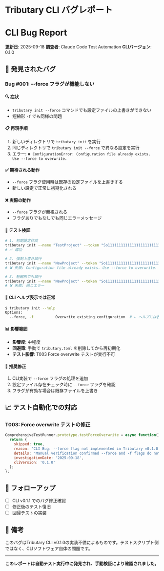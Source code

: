 # Tributary CLI バグレポート
# CLI Bug Report

**更新日**: 2025-09-18
**調査者**: Claude Code Test Automation
**CLIバージョン**: 0.1.0

## 🐛 発見されたバグ

### Bug #001: --force フラグが機能しない

#### 🔍 症状
- `tributary init --force` コマンドでも設定ファイルの上書きができない
- 短縮形 `-f` でも同様の問題

#### 📋 再現手順
1. 新しいディレクトリで `tributary init` を実行
2. 同じディレクトリで `tributary init --force` で異なる設定を実行
3. エラー: `❌ ConfigurationError: Configuration file already exists. Use --force to overwrite.`

#### ✅ 期待される動作
- `--force` フラグ使用時は既存の設定ファイルを上書きする
- 新しい設定で正常に初期化される

#### ❌ 実際の動作
- `--force` フラグが無視される
- フラグありでもなしでも同じエラーメッセージ

#### 🧪 テスト検証
```bash
# 1. 初期設定作成
tributary init --name "TestProject" --token "So11111111111111111111111111111111111111112" --admin "7xKXtg2CW87d97TXJSDpbD5jBkheTqA83TZRuJosgAsU" --network devnet
# ✅ 成功

# 2. 強制上書き試行
tributary init --name "NewProject" --token "So11111111111111111111111111111111111111112" --admin "7xKXtg2CW87d97TXJSDpbD5jBkheTqA83TZRuJosgAsU" --network testnet --force
# ❌ 失敗: Configuration file already exists. Use --force to overwrite.

# 3. 短縮形でも試行
tributary init --name "NewProject" --token "So11111111111111111111111111111111111111112" --admin "7xKXtg2CW87d97TXJSDpbD5jBkheTqA83TZRuJosgAsU" --network testnet -f
# ❌ 失敗: 同じエラー
```

#### 🔧 CLI ヘルプ表示では正常
```bash
$ tributary init --help
Options:
  --force, -f          Overwrite existing configuration  # ← ヘルプには表示される
```

#### 📊 影響範囲
- **影響度**: 中程度
- **回避策**: 手動で `tributary.toml` を削除してから再初期化
- **テスト影響**: T003 Force overwrite テストが実行不可

#### 🎯 推奨修正
1. CLI実装で `--force` フラグの処理を追加
2. 設定ファイル存在チェック時に `--force` フラグを確認
3. フラグが有効な場合は既存ファイルを上書き

## 📈 テスト自動化での対応

### T003: Force overwrite テストの修正
```javascript
ComprehensiveTestRunner.prototype.testForceOverwrite = async function() {
  return {
    skipped: true,
    reason: 'CLI Bug: --force flag not implemented in Tributary v0.1.0',
    details: 'Manual verification confirmed --force and -f flags do not work despite help text',
    investigationDate: '2025-09-18',
    cliVersion: '0.1.0'
  };
};
```

## 🔄 フォローアップ
- [ ] CLI v0.1.1 でのバグ修正確認
- [ ] 修正後のテスト復旧
- [ ] 回帰テストの実装

## 📝 備考
このバグはTributary CLI v0.1.0の実装不備によるものです。テストスクリプト側ではなく、CLIソフトウェア自体の問題です。

---
**このレポートは自動テスト実行中に発見され、手動検証により確認されました。**